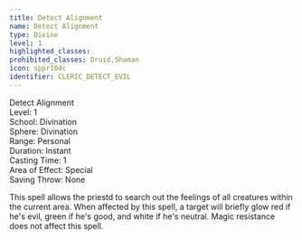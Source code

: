 ```yaml
---
title: Detect Alignment
name: Detect Alignment
type: Divine
level: 1
highlighted_classes: 
prohibited_classes: Druid,Shaman
icon: sppr104c
identifier: CLERIC_DETECT_EVIL
---
```

Detect Alignment  
Level: 1  
School: Divination  
Sphere: Divination  
Range: Personal  
Duration: Instant  
Casting Time: 1  
Area of Effect: Special  
Saving Throw: None  
  
This spell allows the priestd to search out the feelings of all creatures within the current area. When affected by this spell, a target will briefly glow red if he's evil, green if he's good, and white if he's neutral. Magic resistance does not affect this spell.  
